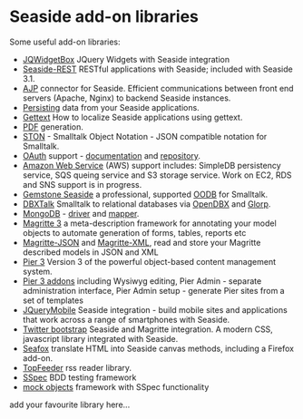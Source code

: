 # Seaside add-on libraries #

Some useful add-on libraries:
  * [JQWidgetBox](http://www.squeaksource.com/JQueryWidgetBox/) JQuery Widgets with Seaside integration
  * [Seaside-REST](SeasideRest.md) RESTful applications with Seaside; included with Seaside 3.1.
  * [AJP](http://www.squeaksource.com/ajp) connector for Seaside. Efficient communications between front end servers (Apache, Nginx) to backend Seaside instances.
  * [Persisting](http://www.seaside.st/documentation/persistence) data from your Seaside applications.
  * [Gettext](Gettext.md) How to localize Seaside applications using gettext.
  * [PDF](http://www.seaside.st/documentation/pdfs) generation.
  * [STON](https://github.com/svenvc/ston) - Smalltalk Object Notation - JSON compatible notation for Smalltalk.
  * [OAuth](http://blog.doit.st/2011/02/15/cloudforksso-openid-and-oauth-support-for-smalltalk/) support - [documentation](http://blog.doit.st/2011/02/15/cloudforksso-openid-and-oauth-support-for-smalltalk/) and [repository](http://www.squeaksource.com/Cloudfork/).
  * [Amazon Web Service](http://blog.doit.st) (AWS) support includes: SimpleDB persistency service, SQS queing service and S3 storage service. Work on EC2, RDS and SNS support is in progress.
  * [Gemstone Seaside](http://code.google.com/p/glassdb/) a professional, supported [OODB](http://en.wikipedia.org/wiki/Object_database) for Smalltalk.
  * [DBXTalk](http://dbxtalk.smallworks.com.ar) Smalltalk to relational databases via [OpenDBX](http://en.wikipedia.org/wiki/OpenDBX) and [Glorp](https://groups.google.com/forum/?fromgroups#!forum/glorp-group).
  * [MongoDB](http://www.mongodb.org) - [driver](http://squeaksource.com/MongoTalk/) and [mapper](http://smalltalkhub.com/#!/~estebanlm/Voyage).
  * [Magritte 3](http://source.lukas-renggli.ch/magritte3/) a meta-description framework for annotating your model objects to automate generation of forms, tables, reports etc
  * [Magritte-JSON](http://source.lukas-renggli.ch/magritte3addons/) and [Magritte-XML](http://source.lukas-renggli.ch/magritte3addons/), read and store your Magritte described models in JSON and XML
  * [Pier 3](http://source.lukas-renggli.ch/pier3/) Version 3 of the powerful object-based content management system.
  * [Pier 3 addons](http://source.lukas-renggli.ch/pier3addons/) including Wysiwyg editing, Pier Admin - separate administration interface, Pier Admin setup - generate Pier sites from a set of templates
  * [JQueryMobile](http://jquerymobile.seasidehosting.st/) Seaside integration - build mobile sites and applications that work across a range of smartphones with Seaside.
  * [Twitter bootstrap](http://twitterbootstrap.seasidehosting.st) Seaside and Magritte integration. A modern CSS, javascript library integrated with Seaside.
  * [Seafox](http://seafox.seasidehosting.st) translate HTML into Seaside canvas methods, including a Firefox add-on.
  * [TopFeeder](http://ss3.gemstone.com/ss/TopFeeder) rss reader library.
  * [SSpec](http://www.squeaksource.com/SSpec.html) BDD testing framework
  * [mock objects](http://www.squeaksource.com/Mocketry.html) framework with SSpec functionality

add your favourite library here...